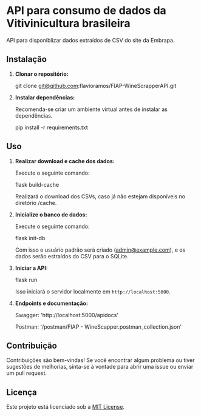 # API para consumo de dados da Vitivinicultura brasileira

API para disponiblizar dados extraídos de CSV do site da Embrapa.

## Instalação

1. **Clonar o repositório:**

   git clone git@github.com:flavioramos/FIAP-WineScrapperAPI.git

2. **Instalar dependências:**

   Recomenda-se criar um ambiente virtual antes de instalar as dependências.

   pip install -r requirements.txt

## Uso

1. **Realizar download e cache dos dados:**

   Execute o seguinte comando:

   flask build-cache

   Realizará o download dos CSVs, caso já não estejam disponíveis no diretório /cache.
   
1. **Inicialize o banco de dados:**

   Execute o seguinte comando:

   flask init-db

   Com isso o usuário padrão será criado (admin@example.com), e os dados serão estraídos do CSV para o SQLite.

1. **Iniciar a API:**

   flask run

   Isso iniciará o servidor localmente em `http://localhost:5000`.

2. **Endpoints e documentação:**

   Swagger: 'http://localhost:5000/apidocs'
   
   Postman: '/postman/FIAP - WineScapper.postman_collection.json'
  

## Contribuição

Contribuições são bem-vindas! Se você encontrar algum problema ou tiver sugestões de melhorias, sinta-se à vontade para abrir uma issue ou enviar um pull request.

## Licença

Este projeto está licenciado sob a [MIT License](https://opensource.org/licenses/MIT).
